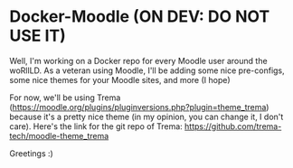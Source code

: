 # Docker-Moodle (ON DEV: DO NOT USE IT)

Well, I'm working on a Docker repo for every Moodle user around the woRllLD. 
As a veteran using Moodle, I'll be adding some nice pre-configs, some nice themes for your Moodle sites, and more (I hope)

For now, we'll be using Trema (https://moodle.org/plugins/pluginversions.php?plugin=theme_trema) because it's a pretty nice theme (in my opinion, you can change it, I don't care). Here's the link for the git repo of Trema: https://github.com/trema-tech/moodle-theme_trema

Greetings :)
